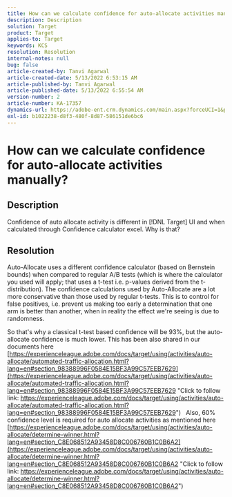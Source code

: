 ```yaml
---
title: How can we calculate confidence for auto-allocate activities manually?
description: Description
solution: Target
product: Target
applies-to: Target
keywords: KCS
resolution: Resolution
internal-notes: null
bug: false
article-created-by: Tanvi Agarwal
article-created-date: 5/13/2022 6:53:15 AM
article-published-by: Tanvi Agarwal
article-published-date: 5/13/2022 6:55:54 AM
version-number: 2
article-number: KA-17357
dynamics-url: https://adobe-ent.crm.dynamics.com/main.aspx?forceUCI=1&pagetype=entityrecord&etn=knowledgearticle&id=9b1eb859-89d2-ec11-a7b5-00224809c27a
exl-id: b1022238-d8f3-480f-8d87-586151de6bc6
---
```

# How can we calculate confidence for auto-allocate activities manually?

## Description


Confidence of auto allocate activity is different in [!DNL Target] UI and when calculated through Confidence calculator excel. Why is that?


## Resolution


Auto-Allocate uses a different confidence calculator (based on Bernstein bounds) when compared to regular A/B tests (which is where the calculator you used will apply; that uses a t-test i.e. p-values derived from the t-distribution).
The confidence calculations used by Auto-Allocate are a lot more conservative than those used by regular t-tests. This is to control for false positives, i.e. prevent us making too early a determination that one arm is better than another, when in reality the effect we're seeing is due to randomness.

So that's why a classical t-test based confidence will be  93%, but the auto-allocate confidence is much lower. This has been also shared in our documents here  [https://experienceleague.adobe.com/docs/target/using/activities/auto-allocate/automated-traffic-allocation.html?lang=en#section_98388996F0584E15BF3A99C57EEB7629](https://experienceleague.adobe.com/docs/target/using/activities/auto-allocate/automated-traffic-allocation.html?lang=en#section_98388996F0584E15BF3A99C57EEB7629 "Click to follow link: https://experienceleague.adobe.com/docs/target/using/activities/auto-allocate/automated-traffic-allocation.html?lang=en#section_98388996F0584E15BF3A99C57EEB7629")
 
Also, 60% confidence level is required for auto allocate activities as mentioned here  [https://experienceleague.adobe.com/docs/target/using/activities/auto-allocate/determine-winner.html?lang=en#section_C8E068512A93458D8C006760B1C0B6A2](https://experienceleague.adobe.com/docs/target/using/activities/auto-allocate/determine-winner.html?lang=en#section_C8E068512A93458D8C006760B1C0B6A2 "Click to follow link: https://experienceleague.adobe.com/docs/target/using/activities/auto-allocate/determine-winner.html?lang=en#section_C8E068512A93458D8C006760B1C0B6A2")
<br><br><br><br><br>
